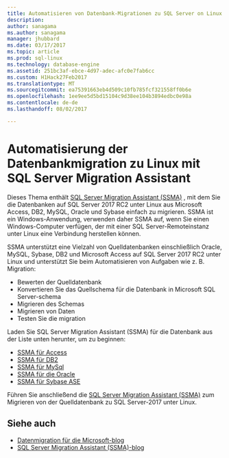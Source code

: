 ```yaml
---
title: Automatisieren von Datenbank-Migrationen zu SQL Server on Linux | Microsoft Docs
description: 
author: sanagama
ms.author: sanagama
manager: jhubbard
ms.date: 03/17/2017
ms.topic: article
ms.prod: sql-linux
ms.technology: database-engine
ms.assetid: 251bc3af-ebce-4d97-adec-afc0e7fab6cc
ms.custom: H1Hack27Feb2017
ms.translationtype: MT
ms.sourcegitcommit: ea75391663eb4d509c10fb785fcf321558ff0b6e
ms.openlocfilehash: 1ee9ee5d5bd15104c9d38ee104b3894edbc0e98a
ms.contentlocale: de-de
ms.lasthandoff: 08/02/2017

---
```

# <a name="automate-database-migration-to-linux-with-the-sql-server-migration-assistant"></a>Automatisierung der Datenbankmigration zu Linux mit SQL Server Migration Assistant

Dieses Thema enthält [SQL Server Migration Assistant (SSMA)](http://msdn.microsoft.com/library/mt613434.aspx) , mit dem Sie die Datenbanken auf SQL Server 2017 RC2 unter Linux aus Microsoft Access, DB2, MySQL, Oracle und Sybase einfach zu migrieren. SSMA ist ein Windows-Anwendung, verwenden daher SSMA auf, wenn Sie einen Windows-Computer verfügen, der mit einer SQL Server-Remoteinstanz unter Linux eine Verbindung herstellen können. 

SSMA unterstützt eine Vielzahl von Quelldatenbanken einschließlich Oracle, MySQL, Sybase, DB2 und Microsoft Access auf SQL Server 2017 RC2 unter Linux und unterstützt Sie beim Automatisieren von Aufgaben wie z. B. Migration:
- Bewerten der Quelldatenbank
- Konvertieren Sie das Quellschema für die Datenbank in Microsoft SQL Server-schema
- Migrieren des Schemas
- Migrieren von Daten
- Testen Sie die migration

Laden Sie SQL Server Migration Assistant (SSMA) für die Datenbank aus der Liste unten herunter, um zu beginnen:
- [SSMA für Access](http://aka.ms/ssmaforaccess)
- [SSMA für DB2](http://aka.ms/ssmafordb2)
- [SSMA für MySql](http://aka.ms/ssmaformysql) 
- [SSMA für die Oracle](http://aka.ms/ssmafororacle)
- [SSMA für Sybase ASE](http://aka.ms/ssmaforsybase) 

Führen Sie anschließend die [SQL Server Migration Assistant (SSMA)](http://msdn.microsoft.com/library/mt613434.aspx) zum Migrieren von der Quelldatenbank zu SQL Server-2017 unter Linux.

## <a name="see-also"></a>Siehe auch
- [Datenmigration für die Microsoft-blog](http://blogs.msdn.microsoft.com/datamigration)
- [SQL Server Migration Assistant (SSMA)-blog](http://blogs.msdn.microsoft.com/ssma/)



